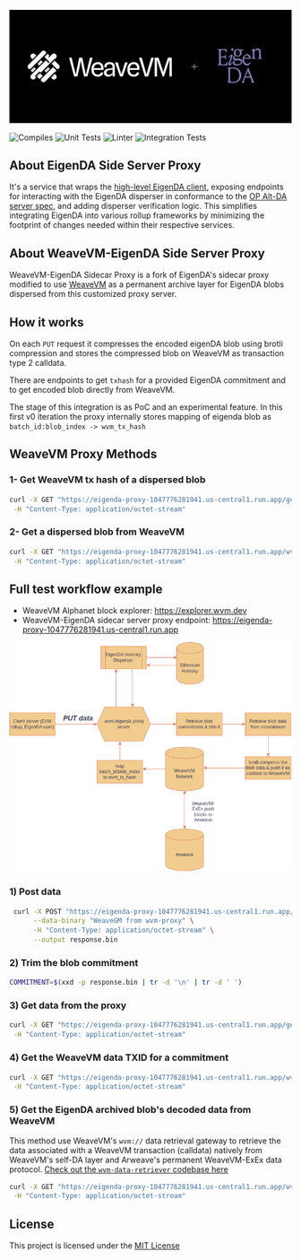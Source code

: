<p align="center">
  <a href="https://wvm.dev">
    <img src="./media/banner.png">
  </a>
</p>

![Compiles](https://github.com/Layr-Labs/eigenda-proxy/actions/workflows/build.yml/badge.svg)
![Unit Tests](https://github.com/Layr-Labs/eigenda-proxy/actions/workflows/unit-tests.yml/badge.svg)
![Linter](https://github.com/Layr-Labs/eigenda-proxy/actions/workflows/lint.yml/badge.svg)
![Integration Tests](https://github.com/Layr-Labs/eigenda-proxy/actions/workflows/holesky-test.yml/badge.svg)

## About EigenDA Side Server Proxy
It's a service that wraps the [high-level EigenDA client](https://github.com/Layr-Labs/eigenda/blob/master/api/clients/eigenda_client.go), exposing endpoints for interacting with the EigenDA disperser in conformance to the [OP Alt-DA server spec](https://specs.optimism.io/experimental/alt-da.html), and adding disperser verification logic. This simplifies integrating EigenDA into various rollup frameworks by minimizing the footprint of changes needed within their respective services.

## About WeaveVM-EigenDA Side Server Proxy
WeaveVM-EigenDA Sidecar Proxy is a fork of EigenDA's sidecar proxy modified to use [WeaveVM](https://wvm.dev) as a permanent archive layer for EigenDA blobs dispersed from this customized proxy server.

## How it works
On each `PUT` request it compresses the encoded eigenDA blob using brotli compression and stores the compressed blob on WeaveVM as transaction type 2 calldata.

There are endpoints to get `txhash` for a provided EigenDA commitment and to get encoded blob directly from WeaveVM.

The stage of this integration is as PoC and an experimental feature. In this first v0 iteration the proxy internally stores mapping of eigenda blob as `batch_id:blob_index -> wvm_tx_hash`

## WeaveVM Proxy Methods

### 1- Get WeaveVM tx hash of a dispersed blob

```bash
curl -X GET "https://eigenda-proxy-1047776281941.us-central1.run.app/get/0x$COMMITMENT?commitment_mode=simple" \
 -H "Content-Type: application/octet-stream"
```

### 2- Get a dispersed blob from WeaveVM

```bash
curl -X GET "https://eigenda-proxy-1047776281941.us-central1.run.app/wvm/get/0x$COMMITMENT?commitment_mode=simple" \
 -H "Content-Type: application/octet-stream"
```

## Full test workflow example

- WeaveVM Alphanet block explorer: https://explorer.wvm.dev
- WeaveVM-EigenDA sidecar server proxy endpoint: https://eigenda-proxy-1047776281941.us-central1.run.app

![](./media/put-workflow.png)

### 1) Post data 

```bash
 curl -X POST "https://eigenda-proxy-1047776281941.us-central1.run.app/put/?commitment_mode=simple" \
      --data-binary "WeaveGM from wvm-proxy" \
      -H "Content-Type: application/octet-stream" \
      --output response.bin
```
### 2) Trim the blob commitment

```bash
COMMITMENT=$(xxd -p response.bin | tr -d '\n' | tr -d ' ')
```

### 3) Get data from the proxy

```bash
curl -X GET "https://eigenda-proxy-1047776281941.us-central1.run.app/get/0x$COMMITMENT?commitment_mode=simple" \
 -H "Content-Type: application/octet-stream"
```
### 4) Get the WeaveVM data TXID for a commitment

```bash
curl -X GET "https://eigenda-proxy-1047776281941.us-central1.run.app/wvm/get/txhash/0x$COMMITMENT?commitment_mode=simple" \
 -H "Content-Type: application/octet-stream"
```

### 5) Get the EigenDA archived blob's decoded data from WeaveVM

This method use WeaveVM's `wvm://` data retrieval gateway to retrieve the data associated with a WeaveVM transaction (calldata) natively from WeaveVM's self-DA layer and Arweave's permanent WeaveVM-ExEx data protocol. [Check out the `wvm-data-retriever` codebase here](https://github.com/weavevM/wvm-data-retriever)

```bash
curl -X GET "https://eigenda-proxy-1047776281941.us-central1.run.app/wvm/get/0x$COMMITMENT?commitment_mode=simple" \
 -H "Content-Type: application/octet-stream"
```

## License
This project is licensed under the [MIT License](./LICENSE)


